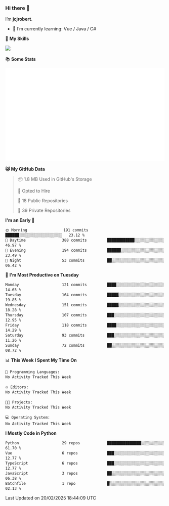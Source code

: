 ### Hi there 👋

I’m **jcjrobert**.

- 🌱 I’m currently learning: Vue / Java / C#

🌟 **My Skills**

![](https://img.shields.io/badge/-Python-3e74a2?style=flat-square&logo=Python&logoColor=fff)

📚 **Some Stats**

![](https://github.com/jcjrobert/github-stats/blob/master/generated/overview.svg)

<!--START_SECTION:waka-->
**🐱 My GitHub Data** 

> 📦 1.8 MB Used in GitHub's Storage 
 > 
> 💼 Opted to Hire
 > 
> 📜 18 Public Repositories 
 > 
> 🔑 39 Private Repositories 
 > 
**I'm an Early 🐤** 

```text
🌞 Morning                191 commits         ██████░░░░░░░░░░░░░░░░░░░   23.12 % 
🌆 Daytime                388 commits         ████████████░░░░░░░░░░░░░   46.97 % 
🌃 Evening                194 commits         ██████░░░░░░░░░░░░░░░░░░░   23.49 % 
🌙 Night                  53 commits          ██░░░░░░░░░░░░░░░░░░░░░░░   06.42 % 
```
📅 **I'm Most Productive on Tuesday** 

```text
Monday                   121 commits         ████░░░░░░░░░░░░░░░░░░░░░   14.65 % 
Tuesday                  164 commits         █████░░░░░░░░░░░░░░░░░░░░   19.85 % 
Wednesday                151 commits         █████░░░░░░░░░░░░░░░░░░░░   18.28 % 
Thursday                 107 commits         ███░░░░░░░░░░░░░░░░░░░░░░   12.95 % 
Friday                   118 commits         ████░░░░░░░░░░░░░░░░░░░░░   14.29 % 
Saturday                 93 commits          ███░░░░░░░░░░░░░░░░░░░░░░   11.26 % 
Sunday                   72 commits          ██░░░░░░░░░░░░░░░░░░░░░░░   08.72 % 
```


📊 **This Week I Spent My Time On** 

```text
💬 Programming Languages: 
No Activity Tracked This Week

🔥 Editors: 
No Activity Tracked This Week

🐱‍💻 Projects: 
No Activity Tracked This Week

💻 Operating System: 
No Activity Tracked This Week
```

**I Mostly Code in Python** 

```text
Python                   29 repos            ███████████████░░░░░░░░░░   61.70 % 
Vue                      6 repos             ███░░░░░░░░░░░░░░░░░░░░░░   12.77 % 
TypeScript               6 repos             ███░░░░░░░░░░░░░░░░░░░░░░   12.77 % 
JavaScript               3 repos             ██░░░░░░░░░░░░░░░░░░░░░░░   06.38 % 
Batchfile                1 repo              █░░░░░░░░░░░░░░░░░░░░░░░░   02.13 % 
```




 Last Updated on 20/02/2025 18:44:09 UTC
<!--END_SECTION:waka-->
